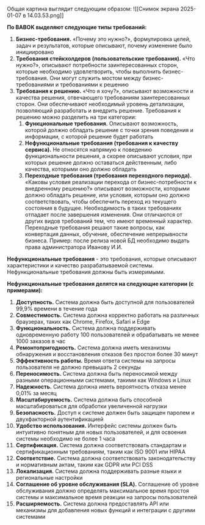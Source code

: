 Общая картина выглядит следующим образом:
![[Снимок экрана 2025-01-07 в 14.03.53.png]]

**По BABOK выделяют следующие типы требований:**
1) **Бизнес-требования.** «Почему это нужно?», формулировка целей, задач и результатов, которые описывают, почему изменение было инициировано
2) **Требования стейкхолдеров (пользовательские требования).** «Что нужно?», описывают потребности заинтересованных сторон, которые необходимо удовлетворить, чтобы выполнить бизнес-требования. Они могут служить мостом между бизнес-требованиями и требованиями к решению
3) **Требования к решению.** «Что я хочу?», описывают возможности и качества решения, отвечающего требованиям заинтересованных сторон. Они обеспечивают необходимый уровень детализации, позволяющий разработать и внедрить решение. Требования к решению можно разделить на три категории:
	1) **Функциональные требования.** Описывают возможность, которой должно обладать решение с точки зрения поведения и информации, с которой решение будет работать
	2) **Нефункциональные требования (требования к качеству сервиса).**  Не относятся напрямую к поведению функциональности решения, а скорее описывают условия, при которых решение должно оставаться действенным, либо качества, которыми оно должно обладать
	3) **Переходные требования (требования переходного периода).** «Каковы условия реализации перехода от бизнес-потребности к внедренному решению?» описывают возможности, которыми должно обладать решение, или условия, которым оно должно соответствовать, чтобы обеспечить переход из текущего состояния в будущее. Необходимость в таких требованиях отпадает после завершения изменения. Они отличаются от других видов требований тем, что имеют временный характер. Переходные требования решают такие вопросы, как конвертация данных, обучение, обеспечение непрерывности бизнеса. Пример: после релиза новой БД необходимо выдать права администратора Иванову И.И.

**Нефункциональные требования** - это требования, которые описывают характеристики и качество разрабатываемой системы. Нефункциональные требования должны быть измеримыми.

**Нефункциональные требования делятся на следующие категории (с примерами):**
1) **Доступность.** Система должна быть доступной для пользователей 99,9% времени в течение года
2) **Совместимость.** Система должна корректно работать на различных браузерах, таких как Chrome, Firefox, Safari и Edge
3) **Функциональность.** Система должна поддерживать одновременную работу 100 пользователей и обрабатывать не менее 1000 заказов в час
4) **Ремонтопригодность.** Система должна иметь механизмы обнаружения и восстановления отказов без простоя более 30 минут
5) **Эффективность работы.** Время ответа системы на запросы пользователя не должно превышать 2 секунды
6) **Переносимость.** Система должна быть переносимой между разными операционными системами, такими как Windows и Linux
7) **Надежность.** Система должна иметь вероятность отказа менее 0,01% за месяц
8) **Масштабируемость.** Система должна быть способной масштабироваться для обработки увеличенной нагрузки
9) **Безопасность.** Доступ к системе должен быть защищен паролем и двухфакторной аутентификацией
10) **Удобство использования.** Интерфейс системы должен быть интуитивно понятным для новых пользователей, и для освоения системы необходимо не более 1 часа
11) **Сертификация.** Система должна соответствовать стандартам и сертификационным требованиям, таким как ISO 9001 или HIPAA
12) **Соответствие.** Система должна соответствовать законодательству и нормативным актам, таким как GDPR или PCI DSS
13) **Локализация.** Система должна поддерживать разные языки и региональные настройки
14) **Соглашение об уровне обслуживания (SLA).** Соглашение об уровне обслуживания должно определять максимальное время простоя системы и максимальное время реакции на запросы пользователей
15) **Расширяемость.** Система должна предоставлять API или механизмы для добавления новых функций и интеграции с другими системами